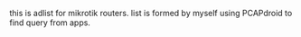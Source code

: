this is adlist for mikrotik routers.
list is formed by myself using PCAPdroid to find query from apps.

